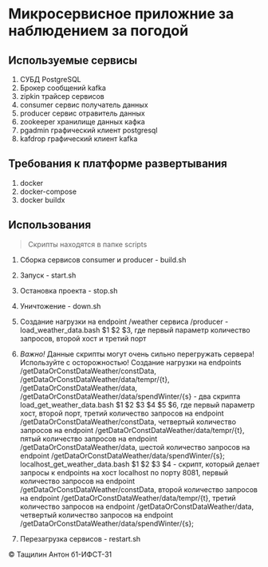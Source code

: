 # Микросервисное приложние за наблюдением за погодой

## Используемые сервисы
   1. СУБД PostgreSQL
   2. Брокер сообщений kafka
   3. zipkin трайсер сервисов
   4. consumer сервис получатель данных
   5. producer сервис отравитель данных
   6. zookeeper хранилище данных кафка
   7. pgadmin графический клиент postgresql
   8. kafdrop  графический клиент kafka

## Требования к платформе развертывания
   1. docker
   2. docker-compose
   3. docker buildx
## Использования
> Скрипты находятся в папке scripts
   1. Сборка сервисов consumer и producer - build.sh
   2. Запуск - start.sh
   3. Остановка проекта - stop.sh
   4. Уничтожение - down.sh
   5. Создание нагрузки на endpoint /weather сервиса /producer - load_weather_data.bash $1 $2 $3, 
   где первый параметр количество запросов, второй хост и третий порт
   6.  _Важно!_ Данные скрипты могут очень сильно перегружать сервера! Используйте с осторожностью! Создание нагрузки на endpoints /getDataOrConstDataWeather/constData, /getDataOrConstDataWeather/data/tempr/{t}, 
   /getDataOrConstDataWeather/data, /getDataOrConstDataWeather/data/spendWinter/{s} - два скрипта 
   load_get_weather_data.bash $1 $2 $3 $4 $5 $6, где первый параметр хост, второй порт, третий количество запросов на endpoint /getDataOrConstDataWeather/constData, четвертый количество запросов на endpoint /getDataOrConstDataWeather/data/tempr/{t}, пятый количество запросов на endpoint /getDataOrConstDataWeather/data, шестой количество запросов на endpoint
   /getDataOrConstDataWeather/data/spendWinter/{s};
   localhost_get_weather_data.bash $1 $2 $3 $4 - скрипт, который делает запросы к endpoints на хост localhost по порту 8081,
   первый количество запросов на endpoint /getDataOrConstDataWeather/constData, второй количество запросов на endpoint /getDataOrConstDataWeather/data/tempr/{t}, третий количество запросов на endpoint /getDataOrConstDataWeather/data, четвертый количество запросов на endpoint   /getDataOrConstDataWeather/data/spendWinter/{s};
    
   7.   Перезагрузка сервисов - restart.sh

&#169; Тащилин Антон б1-ИФСТ-31
